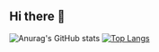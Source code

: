 ## Hi there 👋
![Anurag's GitHub stats](https://github-readme-stats.vercel.app/api?username=Mhijazi16&show_icons=true&theme=merko)
[![Top Langs](https://github-readme-stats.vercel.app/api/top-langs/?username=anuraghazra&layout=pie)](https://github.com/anuraghazra/github-readme-stats)
